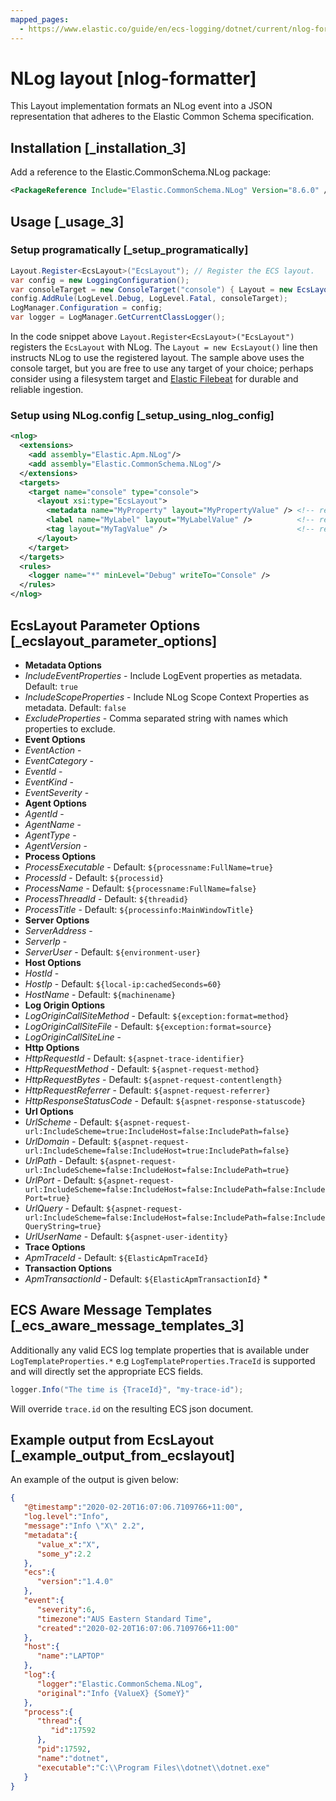 ```yaml
---
mapped_pages:
  - https://www.elastic.co/guide/en/ecs-logging/dotnet/current/nlog-formatter.html
---
```


# NLog layout [nlog-formatter]

This Layout implementation formats an NLog event into a JSON representation that adheres to the Elastic Common Schema specification.

## Installation [_installation_3]

Add a reference to the Elastic.CommonSchema.NLog package:

```xml
<PackageReference Include="Elastic.CommonSchema.NLog" Version="8.6.0" />
```


## Usage [_usage_3]

### Setup programatically [_setup_programatically]

```csharp
Layout.Register<EcsLayout>("EcsLayout"); // Register the ECS layout.
var config = new LoggingConfiguration();
var consoleTarget = new ConsoleTarget("console") { Layout = new EcsLayout() };  // Use the ECS layout.
config.AddRule(LogLevel.Debug, LogLevel.Fatal, consoleTarget);
LogManager.Configuration = config;
var logger = LogManager.GetCurrentClassLogger();
```

In the code snippet above `Layout.Register<EcsLayout>("EcsLayout")` registers the `EcsLayout` with NLog. The `Layout = new EcsLayout()` line then instructs NLog to use the registered layout. The sample above uses the console target, but you are free to use any target of your choice; perhaps consider using a filesystem target and [Elastic Filebeat](https://www.elastic.co/downloads/beats/filebeat) for durable and reliable ingestion.


### Setup using NLog.config [_setup_using_nlog_config]

```xml
<nlog>
  <extensions>
    <add assembly="Elastic.Apm.NLog"/>
    <add assembly="Elastic.CommonSchema.NLog"/>
  </extensions>
  <targets>
    <target name="console" type="console">
      <layout xsi:type="EcsLayout">
        <metadata name="MyProperty" layout="MyPropertyValue" /> <!-- repeated, optional -->
        <label name="MyLabel" layout="MyLabelValue" />          <!-- repeated, optional -->
        <tag layout="MyTagValue" />                             <!-- repeated, optional -->
      </layout>
    </target>
  </targets>
  <rules>
    <logger name="*" minLevel="Debug" writeTo="Console" />
  </rules>
</nlog>
```



## EcsLayout Parameter Options [_ecslayout_parameter_options]

* **Metadata Options**
* *IncludeEventProperties* - Include LogEvent properties as metadata. Default: `true`
* *IncludeScopeProperties* - Include NLog Scope Context Properties as metadata. Default: `false`
* *ExcludeProperties* - Comma separated string with names which properties to exclude.
* **Event Options**
* *EventAction* -
* *EventCategory* -
* *EventId* -
* *EventKind* -
* *EventSeverity* -
* **Agent Options**
* *AgentId* -
* *AgentName* -
* *AgentType* -
* *AgentVersion* -
* **Process Options**
* *ProcessExecutable* - Default: `${processname:FullName=true}`
* *ProcessId* - Default: `${processid}`
* *ProcessName* - Default: `${processname:FullName=false}`
* *ProcessThreadId* - Default: `${threadid}`
* *ProcessTitle* - Default: `${processinfo:MainWindowTitle}`
* **Server Options**
* *ServerAddress* -
* *ServerIp* -
* *ServerUser* - Default: `${environment-user}`
* **Host Options**
* *HostId* -
* *HostIp* - Default: `${local-ip:cachedSeconds=60}`
* *HostName* - Default: `${machinename}`
* **Log Origin Options**
* *LogOriginCallSiteMethod* - Default: `${exception:format=method}`
* *LogOriginCallSiteFile* - Default: `${exception:format=source}`
* *LogOriginCallSiteLine* -
* **Http Options**
* *HttpRequestId* - Default: `${aspnet-trace-identifier}`
* *HttpRequestMethod* - Default: `${aspnet-request-method}`
* *HttpRequestBytes* - Default: `${aspnet-request-contentlength}`
* *HttpRequestReferrer* - Default: `${aspnet-request-referrer}`
* *HttpResponseStatusCode* - Default: `${aspnet-response-statuscode}`
* **Url Options**
* *UrlScheme* - Default: `${aspnet-request-url:IncludeScheme=true:IncludeHost=false:IncludePath=false}`
* *UrlDomain* - Default: `${aspnet-request-url:IncludeScheme=false:IncludeHost=true:IncludePath=false}`
* *UrlPath* - Default: `${aspnet-request-url:IncludeScheme=false:IncludeHost=false:IncludePath=true}`
* *UrlPort* - Default: `${aspnet-request-url:IncludeScheme=false:IncludeHost=false:IncludePath=false:IncludePort=true}`
* *UrlQuery* - Default: `${aspnet-request-url:IncludeScheme=false:IncludeHost=false:IncludePath=false:IncludeQueryString=true}`
* *UrlUserName* - Default: `${aspnet-user-identity}`
* **Trace Options**
* *ApmTraceId* - Default: `${ElasticApmTraceId}`
* **Transaction Options**
* *ApmTransactionId* - Default: `${ElasticApmTransactionId}` *


## ECS Aware Message Templates [_ecs_aware_message_templates_3]

Additionally any valid ECS log template properties that is available under `LogTemplateProperties.*` e.g `LogTemplateProperties.TraceId` is supported and will directly set the appropriate ECS fields.

```csharp
logger.Info("The time is {TraceId}", "my-trace-id");
```

Will override `trace.id` on the resulting ECS json document.


## Example output from EcsLayout [_example_output_from_ecslayout]

An example of the output is given below:

```json
{
   "@timestamp":"2020-02-20T16:07:06.7109766+11:00",
   "log.level":"Info",
   "message":"Info \"X\" 2.2",
   "metadata":{
      "value_x":"X",
      "some_y":2.2
   },
   "ecs":{
      "version":"1.4.0"
   },
   "event":{
      "severity":6,
      "timezone":"AUS Eastern Standard Time",
      "created":"2020-02-20T16:07:06.7109766+11:00"
   },
   "host":{
      "name":"LAPTOP"
   },
   "log":{
      "logger":"Elastic.CommonSchema.NLog",
      "original":"Info {ValueX} {SomeY}"
   },
   "process":{
      "thread":{
         "id":17592
      },
      "pid":17592,
      "name":"dotnet",
      "executable":"C:\\Program Files\\dotnet\\dotnet.exe"
   }
}
```


